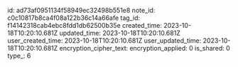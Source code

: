id: ad73af0951134f58949ec32498b551e8
note_id: c0c10817b8ca4f08a122b36c14a66afe
tag_id: f14142318cab4ebc8fdd1db62500b35e
created_time: 2023-10-18T10:20:10.681Z
updated_time: 2023-10-18T10:20:10.681Z
user_created_time: 2023-10-18T10:20:10.681Z
user_updated_time: 2023-10-18T10:20:10.681Z
encryption_cipher_text: 
encryption_applied: 0
is_shared: 0
type_: 6
